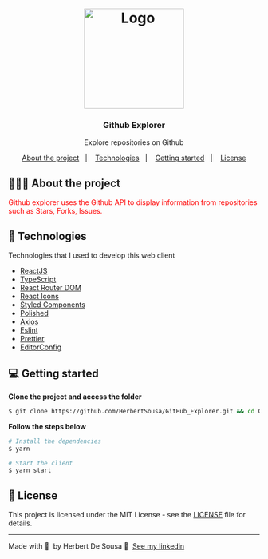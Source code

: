 <h1 align="center">
	<img alt="Logo" src="assets/explorerlogo.png" width="200px" />
</h1>

<h3 align="center">
  Github Explorer
</h3>

<p align="center">Explore repositories on Github</p>

<p align="center">
  <a href="#-about-the-project">About the project</a>&nbsp;&nbsp;&nbsp;|&nbsp;&nbsp;&nbsp;
  <a href="#-technologies">Technologies</a>&nbsp;&nbsp;&nbsp;|&nbsp;&nbsp;&nbsp;
  <a href="#-getting-started">Getting started</a>&nbsp;&nbsp;&nbsp;|&nbsp;&nbsp;&nbsp;
  <a href="#-license">License</a>
</p>

## 👨🏻‍💻 About the project

<p style="color: red;">
Github explorer uses the Github API to display information from repositories such as Stars, Forks, Issues.</p>


## 🚀 Technologies

Technologies that I used to develop this web client

- [ReactJS](https://reactjs.org/)
- [TypeScript](https://www.typescriptlang.org/)
- [React Router DOM](https://reacttraining.com/react-router/)
- [React Icons](https://react-icons.netlify.com/#/)
- [Styled Components](https://styled-components.com/)
- [Polished](https://github.com/styled-components/polished)
- [Axios](https://github.com/axios/axios)
- [Eslint](https://eslint.org/)
- [Prettier](https://prettier.io/)
- [EditorConfig](https://editorconfig.org/)

## 💻 Getting started

**Clone the project and access the folder**

```bash
$ git clone https://github.com/HerbertSousa/GitHub_Explorer.git && cd GitHub_Explorer
```

**Follow the steps below**

```bash
# Install the dependencies
$ yarn

# Start the client
$ yarn start
```

## 📝 License

This project is licensed under the MIT License - see the [LICENSE](LICENSE) file for details.

---

Made with 💜 &nbsp;by Herbert De Sousa 👋 &nbsp;[See my linkedin](https://www.linkedin.com/in/herbert-sampaio-5ba26816a/)
